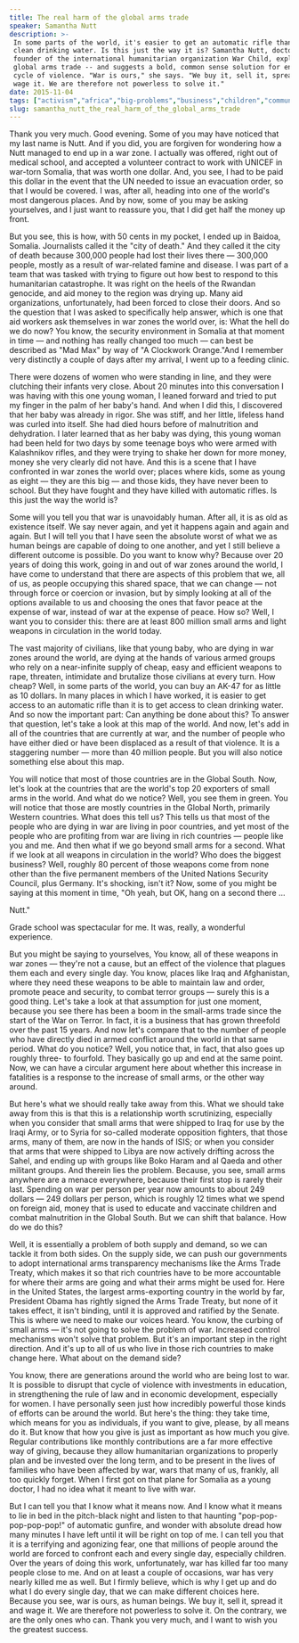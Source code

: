 ```yaml
---
title: The real harm of the global arms trade
speaker: Samantha Nutt
description: >-
 In some parts of the world, it's easier to get an automatic rifle than a glass of
 clean drinking water. Is this just the way it is? Samantha Nutt, doctor and
 founder of the international humanitarian organization War Child, explores the
 global arms trade -- and suggests a bold, common sense solution for ending the
 cycle of violence. "War is ours," she says. "We buy it, sell it, spread it and
 wage it. We are therefore not powerless to solve it."
date: 2015-11-04
tags: ["activism","africa","big-problems","business","children","community","death","economics","guns","global-issues","inequality","humanity","security","society","war","violence"]
slug: samantha_nutt_the_real_harm_of_the_global_arms_trade
---
```


Thank you very much. Good evening. Some of you may have noticed that my last name is Nutt.
And if you did, you are forgiven for wondering how a Nutt managed to end up in a war zone.
I actually was offered, right out of medical school, and accepted a volunteer contract to
work with UNICEF in war-torn Somalia, that was worth one dollar. And, you see, I had to be
paid this dollar in the event that the UN needed to issue an evacuation order, so that I
would be covered. I was, after all, heading into one of the world's most dangerous places.
And by now, some of you may be asking yourselves, and I just want to reassure you, that I
did get half the money up front.

But you see, this is how, with 50 cents in my pocket, I ended up in Baidoa, Somalia.
Journalists called it the "city of death." And they called it the city of death because
300,000 people had lost their lives there — 300,000 people, mostly as a result of
war-related famine and disease. I was part of a team that was tasked with trying to figure
out how best to respond to this humanitarian catastrophe. It was right on the heels of the
Rwandan genocide, and aid money to the region was drying up. Many aid organizations,
unfortunately, had been forced to close their doors. And so the question that I was asked
to specifically help answer, which is one that aid workers ask themselves in war zones the
world over, is: What the hell do we do now? You know, the security environment in Somalia
at that moment in time — and nothing has really changed too much — can best be described
as "Mad Max" by way of "A Clockwork Orange."And I remember very distinctly a couple of
days after my arrival, I went up to a feeding clinic.

There were dozens of women who were standing in line, and they were clutching their
infants very close. About 20 minutes into this conversation I was having with this one
young woman, I leaned forward and tried to put my finger in the palm of her baby's hand.
And when I did this, I discovered that her baby was already in rigor. She was stiff, and
her little, lifeless hand was curled into itself. She had died hours before of
malnutrition and dehydration. I later learned that as her baby was dying, this young woman
had been held for two days by some teenage boys who were armed with Kalashnikov rifles,
and they were trying to shake her down for more money, money she very clearly did not
have. And this is a scene that I have confronted in war zones the world over; places where
kids, some as young as eight — they are this big — and those kids, they have never been to
school. But they have fought and they have killed with automatic rifles. Is this just the
way the world is?

Some will you tell you that war is unavoidably human. After all, it is as old as existence
itself. We say never again, and yet it happens again and again and again. But I will tell
you that I have seen the absolute worst of what we as human beings are capable of doing to
one another, and yet I still believe a different outcome is possible. Do you want to know
why? Because over 20 years of doing this work, going in and out of war zones around the
world, I have come to understand that there are aspects of this problem that we, all of
us, as people occupying this shared space, that we can change — not through force or
coercion or invasion, but by simply looking at all of the options available to us and
choosing the ones that favor peace at the expense of war, instead of war at the expense of
peace. How so? Well, I want you to consider this: there are at least 800 million small arms
and light weapons in circulation in the world today.

The vast majority of civilians, like that young baby, who are dying in war zones around
the world, are dying at the hands of various armed groups who rely on a near-infinite
supply of cheap, easy and efficient weapons to rape, threaten, intimidate and brutalize
those civilians at every turn. How cheap? Well, in some parts of the world, you can buy an
AK-47 for as little as 10 dollars. In many places in which I have worked, it is easier to
get access to an automatic rifle than it is to get access to clean drinking water. And so
now the important part: Can anything be done about this? To answer that question, let's
take a look at this map of the world. And now, let's add in all of the countries that are
currently at war, and the number of people who have either died or have been displaced as
a result of that violence. It is a staggering number — more than 40 million people. But
you will also notice something else about this map.

You will notice that most of those countries are in the Global South. Now, let's look at
the countries that are the world's top 20 exporters of small arms in the world. And what
do we notice? Well, you see them in green. You will notice that those are mostly countries
in the Global North, primarily Western countries. What does this tell us? This tells us
that most of the people who are dying in war are living in poor countries, and yet most of
the people who are profiting from war are living in rich countries — people like you and
me. And then what if we go beyond small arms for a second. What if we look at all weapons
in circulation in the world? Who does the biggest business? Well, roughly 80 percent of
those weapons come from none other than the five permanent members of the United Nations
Security Council, plus Germany. It's shocking, isn't it? Now, some of you might be saying
at this moment in time, "Oh yeah, but OK, hang on a second there ...

Nutt."

Grade school was spectacular for me. It was, really, a wonderful experience.

But you might be saying to yourselves, You know, all of these weapons in war zones —
they're not a cause, but an effect of the violence that plagues them each and every single
day. You know, places like Iraq and Afghanistan, where they need these weapons to be able
to maintain law and order, promote peace and security, to combat terror groups — surely
this is a good thing. Let's take a look at that assumption for just one moment, because you
see there has been a boom in the small-arms trade since the start of the War on Terror. In
fact, it is a business that has grown threefold over the past 15 years. And now let's
compare that to the number of people who have directly died in armed conflict around the
world in that same period. What do you notice? Well, you notice that, in fact, that also
goes up roughly three- to fourfold. They basically go up and end at the same point. Now, we
can have a circular argument here about whether this increase in fatalities is a response
to the increase of small arms, or the other way around.

But here's what we should really take away from this. What we should take away from this
is that this is a relationship worth scrutinizing, especially when you consider that small
arms that were shipped to Iraq for use by the Iraqi Army, or to Syria for so-called
moderate opposition fighters, that those arms, many of them, are now in the hands of ISIS;
or when you consider that arms that were shipped to Libya are now actively drifting across
the Sahel, and ending up with groups like Boko Haram and al Qaeda and other militant
groups. And therein lies the problem. Because, you see, small arms anywhere are a menace
everywhere, because their first stop is rarely their last. Spending on war per person per
year now amounts to about 249 dollars — 249 dollars per person, which is roughly 12 times
what we spend on foreign aid, money that is used to educate and vaccinate children and
combat malnutrition in the Global South. But we can shift that balance. How do we do
this?

Well, it is essentially a problem of both supply and demand, so we can tackle it from both
sides. On the supply side, we can push our governments to adopt international arms
transparency mechanisms like the Arms Trade Treaty, which makes it so that rich countries
have to be more accountable for where their arms are going and what their arms might be
used for. Here in the United States, the largest arms-exporting country in the world by
far, President Obama has rightly signed the Arms Trade Treaty, but none of it takes
effect, it isn't binding, until it is approved and ratified by the Senate. This is where
we need to make our voices heard. You know, the curbing of small arms — it's not going to
solve the problem of war. Increased control mechanisms won't solve that problem. But it's
an important step in the right direction. And it's up to all of us who live in those rich
countries to make change here. What about on the demand side?

You know, there are generations around the world who are being lost to war. It is possible
to disrupt that cycle of violence with investments in education, in strengthening the rule
of law and in economic development, especially for women. I have personally seen just how
incredibly powerful those kinds of efforts can be around the world. But here's the thing:
they take time, which means for you as individuals, if you want to give, please, by all
means do it. But know that how you give is just as important as how much you give. Regular
contributions like monthly contributions are a far more effective way of giving, because
they allow humanitarian organizations to properly plan and be invested over the long term,
and to be present in the lives of families who have been affected by war, wars that many
of us, frankly, all too quickly forget. When I first got on that plane for Somalia as a
young doctor, I had no idea what it meant to live with war.

But I can tell you that I know what it means now. And I know what it means to lie in bed
in the pitch-black night and listen to that haunting "pop-pop-pop-pop-pop!" of automatic
gunfire, and wonder with absolute dread how many minutes I have left until it will be
right on top of me. I can tell you that it is a terrifying and agonizing fear, one that
millions of people around the world are forced to confront each and every single day,
especially children. Over the years of doing this work, unfortunately, war has killed far
too many people close to me. And on at least a couple of occasions, war has very nearly
killed me as well. But I firmly believe, which is why I get up and do what I do every
single day, that we can make different choices here. Because you see, war is ours, as
human beings. We buy it, sell it, spread it and wage it. We are therefore not powerless to
solve it. On the contrary, we are the only ones who can. Thank you very much, and I want to
wish you the greatest success.

<!--
ad_duration=3.33
comment_count=76
event="TED Talks Live"
external_start_time=0
has_talk_citation=1
intro_duration=11.82
is_subtitle_required="False"
is_talk_featured="True"
language="en"
language_swap="False"
native_language="en"
number_of_related_talks=6
number_of_speakers=1
number_of_subtitled_videos=23
number_of_tags=16
number_of_talk_download_languages=23
number_of_talk_more_resources=1
number_of_talk_recommendations=1
number_of_talks_take_actions=1
post_ad_duration=0.83
published_timestamp="2016-06-01 15:10:18"
recording_date="2015-11-04"
speaker_description="Doctor, writer and humanitarian"
speaker_is_published=1
speaker_name="Samantha Nutt"
talk_name="The real harm of the global arms trade"
talk_recommendations_blurb="Check out reading resources curated by Samantha Nutt."
talks_tags=["activism","africa","big-problems","business","children","community","death","economics","guns","global-issues","inequality","humanity","security","society","war","violence"]
url_audio="https://download.ted.com/talks/SamanthaNutt_2015P.mp3?apikey=acme-roadrunner"
url_photo_speaker="https://pe.tedcdn.com/images/ted/282151f40728bd98c99aa5aa1e319dadc29f9e88_254x191.jpg"
url_photo_talk="https://s3.amazonaws.com/talkstar-photos/uploads/ffa13b09-f658-4692-ba7b-36eb76819cb8/SamanthaNutt_2015P-embed.jpg"
url_webpage="https://www.ted.com/talks/samantha_nutt_the_real_harm_of_the_global_arms_trade"
video_type_name="TED Stage Talk"
-->
